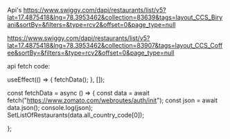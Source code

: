 Api's
https://www.swiggy.com/dapi/restaurants/list/v5?lat=17.4875418&lng=78.3953462&collection=83639&tags=layout_CCS_Biryani&sortBy=&filters=&type=rcv2&offset=0&page_type=null

https://www.swiggy.com/dapi/restaurants/list/v5?lat=17.4875418&lng=78.3953462&collection=83907&tags=layout_CCS_Coffee&sortBy=&filters=&type=rcv2&offset=0&page_type=null

api fetch code:

useEffect(() => {
fetchData();
}, []);

const fetchData = async () => {
const data = await fetch("https://www.zomato.com/webroutes/auth/init");
const json = await data.json();
console.log(json);
SetListOfRestaurants(data.all_country_code[0]);

};
